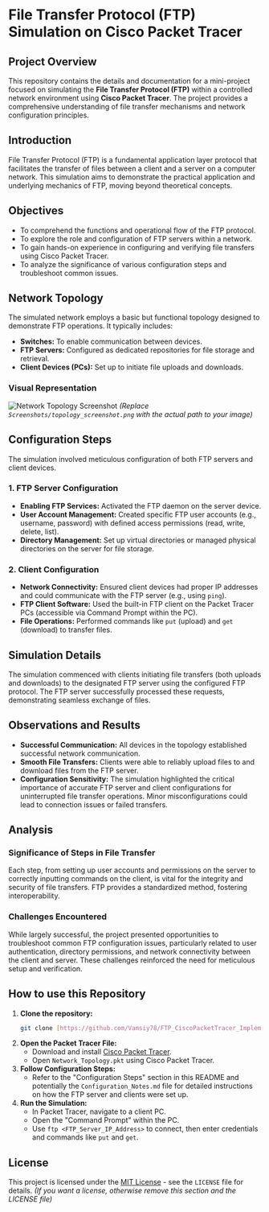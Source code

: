 # File Transfer Protocol (FTP) Simulation on Cisco Packet Tracer

## Project Overview

This repository contains the details and documentation for a mini-project focused on simulating the **File Transfer Protocol (FTP)** within a controlled network environment using **Cisco Packet Tracer**. The project provides a comprehensive understanding of file transfer mechanisms and network configuration principles.

## Introduction

File Transfer Protocol (FTP) is a fundamental application layer protocol that facilitates the transfer of files between a client and a server on a computer network. This simulation aims to demonstrate the practical application and underlying mechanics of FTP, moving beyond theoretical concepts.

## Objectives

* To comprehend the functions and operational flow of the FTP protocol.
* To explore the role and configuration of FTP servers within a network.
* To gain hands-on experience in configuring and verifying file transfers using Cisco Packet Tracer.
* To analyze the significance of various configuration steps and troubleshoot common issues.

## Network Topology

The simulated network employs a basic but functional topology designed to demonstrate FTP operations. It typically includes:

* **Switches:** To enable communication between devices.
* **FTP Servers:** Configured as dedicated repositories for file storage and retrieval.
* **Client Devices (PCs):** Set up to initiate file uploads and downloads.

### Visual Representation

![Network Topology Screenshot](Screenshots/Topology.png)
*(Replace `Screenshots/topology_screenshot.png` with the actual path to your image)*

## Configuration Steps

The simulation involved meticulous configuration of both FTP servers and client devices.

### 1. FTP Server Configuration

* **Enabling FTP Services:** Activated the FTP daemon on the server device.
* **User Account Management:** Created specific FTP user accounts (e.g., username, password) with defined access permissions (read, write, delete, list).
* **Directory Management:** Set up virtual directories or managed physical directories on the server for file storage.

### 2. Client Configuration

* **Network Connectivity:** Ensured client devices had proper IP addresses and could communicate with the FTP server (e.g., using `ping`).
* **FTP Client Software:** Used the built-in FTP client on the Packet Tracer PCs (accessible via Command Prompt within the PC).
* **File Operations:** Performed commands like `put` (upload) and `get` (download) to transfer files.

## Simulation Details

The simulation commenced with clients initiating file transfers (both uploads and downloads) to the designated FTP server using the configured FTP protocol. The FTP server successfully processed these requests, demonstrating seamless exchange of files.

## Observations and Results

* **Successful Communication:** All devices in the topology established successful network communication.
* **Smooth File Transfers:** Clients were able to reliably upload files to and download files from the FTP server.
* **Configuration Sensitivity:** The simulation highlighted the critical importance of accurate FTP server and client configurations for uninterrupted file transfer operations. Minor misconfigurations could lead to connection issues or failed transfers.

## Analysis

### Significance of Steps in File Transfer

Each step, from setting up user accounts and permissions on the server to correctly inputting commands on the client, is vital for the integrity and security of file transfers. FTP provides a standardized method, fostering interoperability.

### Challenges Encountered

While largely successful, the project presented opportunities to troubleshoot common FTP configuration issues, particularly related to user authentication, directory permissions, and network connectivity between the client and server. These challenges reinforced the need for meticulous setup and verification.

## How to use this Repository

1.  **Clone the repository:**
    ```bash
    git clone [https://github.com/Vamsiy78/FTP_CiscoPacketTracer_Implementation.git](https://github.com/Vamsiy78/FTP_CiscoPacketTracer_Implementation.git)
    ```
2.  **Open the Packet Tracer File:**
    * Download and install [Cisco Packet Tracer](https://www.netacad.com/courses/packet-tracer).
    * Open `Network_Topology.pkt` using Cisco Packet Tracer.
3.  **Follow Configuration Steps:**
    * Refer to the "Configuration Steps" section in this README and potentially the `Configuration_Notes.md` file for detailed instructions on how the FTP server and clients were set up.
4.  **Run the Simulation:**
    * In Packet Tracer, navigate to a client PC.
    * Open the "Command Prompt" within the PC.
    * Use `ftp <FTP_Server_IP_Address>` to connect, then enter credentials and commands like `put` and `get`.

## License

This project is licensed under the [MIT License](LICENSE) - see the `LICENSE` file for details. *(If you want a license, otherwise remove this section and the LICENSE file)*
